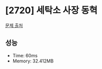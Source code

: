 # [2720] 세탁소 사장 동혁

[문제 출처](https://www.acmicpc.net/problem/2720)

## 성능

- Time: 60ms
- Memory: 32.412MB